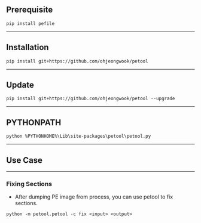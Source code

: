 
## Prerequisite

```
pip install pefile
```

---
## Installation

```
pip install git+https://github.com/ohjeongwook/petool
```

---
## Update

```
pip install git+https://github.com/ohjeongwook/petool --upgrade
```

---
## PYTHONPATH

```
python %PYTHONHOME%\Lib\site-packages\petool\petool.py
```

---
## Use Case

---
### Fixing Sections

* After dumping PE image from process, you can use petool to fix sections.

```
python -m petool.petool -c fix <input> <output>
```

